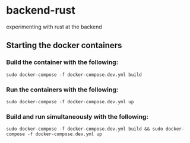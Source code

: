 # backend-rust
experimenting with rust at the backend

## Starting the docker containers
### Build the container with the following:
`sudo docker-compose -f docker-compose.dev.yml build`
### Run the containers with the following:
`sudo docker-compose -f docker-compose.dev.yml up`

### Build and run simultaneously with the following:
`sudo docker-compose -f docker-compose.dev.yml build && sudo docker-compose -f docker-compose.dev.yml up`